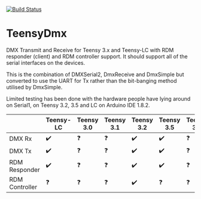 [![Build Status](https://travis-ci.org/chrisstaite/TeensyDmx.svg?branch=master)](https://travis-ci.org/chrisstaite/TeensyDmx)

TeensyDmx
=========

DMX Transmit and Receive for Teensy 3.x and Teensy-LC with RDM responder
(client) and RDM controller support.  It should support all of the serial
interfaces on the devices.

This is the combination of DMXSerial2, DmxReceive and DmxSimple but
converted to use the UART for Tx rather than the bit-banging method
utilised by DmxSimple.

Limited testing has been done with the hardware people have lying around
on Serial1, on Teensy 3.2, 3.5 and LC on Arduino IDE 1.8.2.

|               | Teensy-LC        | Teensy 3.0| Teensy 3.1| Teensy 3.2       | Teensy 3.5       | Teensy 3.6|
|---------------|------------------|-----------|-----------|------------------|------------------|-----------|
| DMX Rx        |:heavy_check_mark:|:question: |:question: |:heavy_check_mark:|:heavy_check_mark:|:question: |
| DMX Tx        |:heavy_check_mark:|:question: |:question: |:heavy_check_mark:|:heavy_check_mark:|:question: |
| RDM Responder |:heavy_check_mark:|:question: |:question: |:heavy_check_mark:|:heavy_check_mark:|:question: |
| RDM Controller|:question:        |:question: |:question: |:heavy_check_mark:|:question:        |:question: |